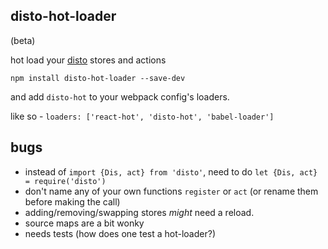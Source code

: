 disto-hot-loader
---

(beta)

hot load your [disto](https://github.com/threepointone/disto) stores and actions

`npm install disto-hot-loader --save-dev`

and add `disto-hot` to your webpack config's loaders.

like so - `loaders: ['react-hot', 'disto-hot', 'babel-loader']`

bugs
---

- instead of `import {Dis, act} from 'disto'`, need to do `let {Dis, act} = require('disto')`
- don't name any of your own functions `register` or `act` (or rename them before making the call)
- adding/removing/swapping stores *might* need a reload.
- source maps are a bit wonky
- needs tests (how does one test a hot-loader?)
